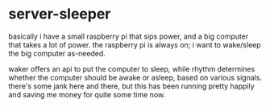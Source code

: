 # server-sleeper

basically i have a small raspberry pi that sips power, and a big computer that takes a lot of power. the raspberry pi is always on; i want to wake/sleep the big computer as-needed.

waker offers an api to put the computer to sleep, while rhythm determines whether the computer should be awake or asleep, based on various signals. there's some jank here and there, but this has been running pretty happily and saving me money for quite some time now.
